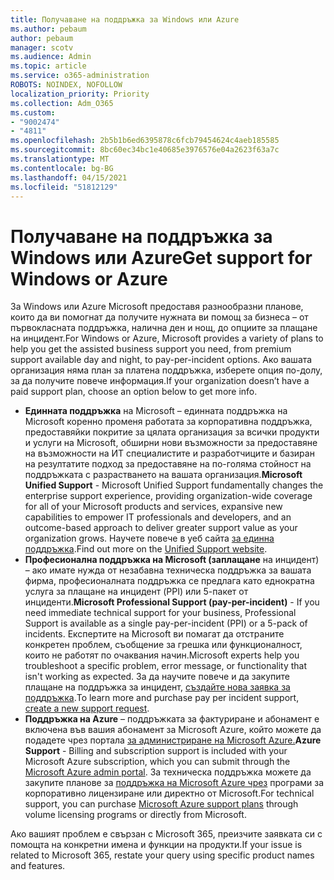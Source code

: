 ```yaml
---
title: Получаване на поддръжка за Windows или Azure
ms.author: pebaum
author: pebaum
manager: scotv
ms.audience: Admin
ms.topic: article
ms.service: o365-administration
ROBOTS: NOINDEX, NOFOLLOW
localization_priority: Priority
ms.collection: Adm_O365
ms.custom:
- "9002474"
- "4811"
ms.openlocfilehash: 2b5b1b6ed6395878c6fcb79454624c4aeb185585
ms.sourcegitcommit: 8bc60ec34bc1e40685e3976576e04a2623f63a7c
ms.translationtype: MT
ms.contentlocale: bg-BG
ms.lasthandoff: 04/15/2021
ms.locfileid: "51812129"
---
```

# <a name="get-support-for-windows-or-azure"></a><span data-ttu-id="c2c7d-102">Получаване на поддръжка за Windows или Azure</span><span class="sxs-lookup"><span data-stu-id="c2c7d-102">Get support for Windows or Azure</span></span>

<span data-ttu-id="c2c7d-103">За Windows или Azure Microsoft предоставя разнообразни планове, които да ви помогнат да получите нужната ви помощ за бизнеса – от първокласната поддръжка, налична ден и нощ, до опциите за плащане на инцидент.</span><span class="sxs-lookup"><span data-stu-id="c2c7d-103">For Windows or Azure, Microsoft provides a variety of plans to help you get the assisted business support you need, from premium support available day and night, to pay-per-incident options.</span></span> <span data-ttu-id="c2c7d-104">Ако вашата организация няма план за платена поддръжка, изберете опция по-долу, за да получите повече информация.</span><span class="sxs-lookup"><span data-stu-id="c2c7d-104">If your organization doesn’t have a paid support plan, choose an option below to get more info.</span></span>

- <span data-ttu-id="c2c7d-105">**Единната поддръжка** на Microsoft – единната поддръжка на Microsoft коренно променя работата за корпоративна поддръжка, предоставяйки покритие за цялата организация за всички продукти и услуги на Microsoft, обширни нови възможности за предоставяне на възможности на ИТ специалистите и разработчиците и базиран на резултатите подход за предоставяне на по-голяма стойност на поддръжката с разрастването на вашата организация.</span><span class="sxs-lookup"><span data-stu-id="c2c7d-105">**Microsoft Unified Support** - Microsoft Unified Support fundamentally changes the enterprise support experience, providing organization-wide coverage for all of your Microsoft products and services, expansive new capabilities to empower IT professionals and developers, and an outcome-based approach to deliver greater support value as your organization grows.</span></span> <span data-ttu-id="c2c7d-106">Научете повече в уеб сайта [за единна поддръжка](https://aka.ms/unified-support).</span><span class="sxs-lookup"><span data-stu-id="c2c7d-106">Find out more on the [Unified Support website](https://aka.ms/unified-support).</span></span>
- <span data-ttu-id="c2c7d-107">**Професионална поддръжка на Microsoft (заплащане** на инцидент) – ако имате нужда от незабавна техническа поддръжка за вашата фирма, професионалната поддръжка се предлага като еднократна услуга за плащане на инцидент (PPI) или 5-пакет от инциденти.</span><span class="sxs-lookup"><span data-stu-id="c2c7d-107">**Microsoft Professional Support (pay-per-incident)** - If you need immediate technical support for your business, Professional Support is available as a single pay-per-incident (PPI) or a 5-pack of incidents.</span></span> <span data-ttu-id="c2c7d-108">Експертите на Microsoft ви помагат да отстраните конкретен проблем, съобщение за грешка или функционалност, които не работят по очаквания начин.</span><span class="sxs-lookup"><span data-stu-id="c2c7d-108">Microsoft experts help you troubleshoot a specific problem, error message, or functionality that isn't working as expected.</span></span> <span data-ttu-id="c2c7d-109">За да научите повече и да закупите плащане на поддръжка за инцидент, [създайте нова заявка за поддръжка](https://support.microsoft.com/supportforbusiness/productselection).</span><span class="sxs-lookup"><span data-stu-id="c2c7d-109">To learn more and purchase pay per incident support, [create a new support request](https://support.microsoft.com/supportforbusiness/productselection).</span></span>
- <span data-ttu-id="c2c7d-110">**Поддръжка на Azure** – поддръжката за фактуриране и абонамент е включена във вашия абонамент за Microsoft Azure, който можете да подадете чрез портала [за администриране на Microsoft Azure.](https://portal.azure.com/)</span><span class="sxs-lookup"><span data-stu-id="c2c7d-110">**Azure Support** - Billing and subscription support is included with your Microsoft Azure subscription, which you can submit through the [Microsoft Azure admin portal](https://portal.azure.com/).</span></span> <span data-ttu-id="c2c7d-111">За техническа поддръжка можете да закупите планове за [поддръжка на Microsoft Azure чрез](https://azure.microsoft.com/support/plans/) програми за корпоративно лицензиране или директно от Microsoft.</span><span class="sxs-lookup"><span data-stu-id="c2c7d-111">For technical support, you can purchase [Microsoft Azure support plans](https://azure.microsoft.com/support/plans/) through volume licensing programs or directly from Microsoft.</span></span>

<span data-ttu-id="c2c7d-112">Ако вашият проблем е свързан с Microsoft 365, преизчите заявката си с помощта на конкретни имена и функции на продукти.</span><span class="sxs-lookup"><span data-stu-id="c2c7d-112">If your issue is related to Microsoft 365, restate your query using specific product names and features.</span></span>
